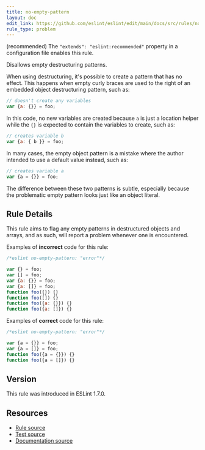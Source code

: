 ```yaml
---
title: no-empty-pattern
layout: doc
edit_link: https://github.com/eslint/eslint/edit/main/docs/src/rules/no-empty-pattern.md
rule_type: problem
---
```




(recommended) The `"extends": "eslint:recommended"` property in a configuration file enables this rule.

Disallows empty destructuring patterns.

When using destructuring, it's possible to create a pattern that has no effect. This happens when empty curly braces are used to the right of an embedded object destructuring pattern, such as:

```js
// doesn't create any variables
var {a: {}} = foo;
```

In this code, no new variables are created because `a` is just a location helper while the `{}` is expected to contain the variables to create, such as:

```js
// creates variable b
var {a: { b }} = foo;
```

In many cases, the empty object pattern is a mistake where the author intended to use a default value instead, such as:

```js
// creates variable a
var {a = {}} = foo;
```

The difference between these two patterns is subtle, especially because the problematic empty pattern looks just like an object literal.

## Rule Details

This rule aims to flag any empty patterns in destructured objects and arrays, and as such, will report a problem whenever one is encountered.

Examples of **incorrect** code for this rule:

```js
/*eslint no-empty-pattern: "error"*/

var {} = foo;
var [] = foo;
var {a: {}} = foo;
var {a: []} = foo;
function foo({}) {}
function foo([]) {}
function foo({a: {}}) {}
function foo({a: []}) {}
```

Examples of **correct** code for this rule:

```js
/*eslint no-empty-pattern: "error"*/

var {a = {}} = foo;
var {a = []} = foo;
function foo({a = {}}) {}
function foo({a = []}) {}
```

## Version

This rule was introduced in ESLint 1.7.0.

## Resources

* [Rule source](https://github.com/eslint/eslint/tree/HEAD/lib/rules/no-empty-pattern.js)
* [Test source](https://github.com/eslint/eslint/tree/HEAD/tests/lib/rules/no-empty-pattern.js)
* [Documentation source](https://github.com/eslint/eslint/tree/HEAD/docs/src/rules/no-empty-pattern.md)
